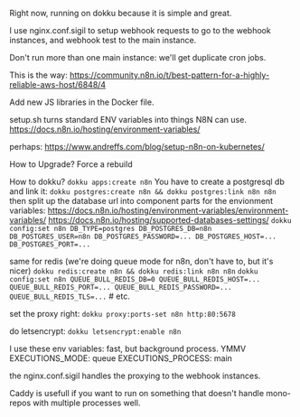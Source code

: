 Right now, running on dokku because it is simple and great.

I use nginx.conf.sigil to setup webhook requests to go to the webhook instances, and webhook test to the main instance.

Don't run more than one main instance: we'll get duplicate cron jobs.

This is the way:
https://community.n8n.io/t/best-pattern-for-a-highly-reliable-aws-host/6848/4

Add new JS libraries in the Docker file.

setup.sh turns standard ENV variables into things N8N can use.
https://docs.n8n.io/hosting/environment-variables/

perhaps: https://www.andreffs.com/blog/setup-n8n-on-kubernetes/

How to Upgrade? Force a rebuild

How to dokku?
`dokku apps:create n8n`
You have to create a postgresql db and link it:
`dokku postgres:create n8n && dokku postgres:link n8n n8n`
then split up the database url into component parts for the envionment variables:
https://docs.n8n.io/hosting/environment-variables/environment-variables/
https://docs.n8n.io/hosting/supported-databases-settings/
`dokku config:set n8n DB_TYPE=postgres DB_POSTGRES_DB=n8n DB_POSTGRES_USER=n8n DB_POSTGRES_PASSWORD=... DB_POSTGRES_HOST=... DB_POSTGRES_PORT=...`

same for redis (we're doing queue mode for n8n, don't have to, but it's nicer)
`dokku redis:create n8n && dokku redis:link n8n n8n`
`dokku config:set n8n QUEUE_BULL_REDIS_DB=0 QUEUE_BULL_REDIS_HOST=... QUEUE_BULL_REDIS_PORT=... QUEUE_BULL_REDIS_PASSWORD=... QUEUE_BULL_REDIS_TLS=...` # etc.

set the proxy right:
`dokku proxy:ports-set n8n http:80:5678`

do letsencrypt:
`dokku letsencrypt:enable n8n`

I use these env variables: fast, but background process. YMMV
EXECUTIONS_MODE: queue
EXECUTIONS_PROCESS: main

the nginx.conf.sigil handles the proxying to the webhook instances.

Caddy is usefull if you want to run on something that doesn't handle mono-repos with multiple processes well.
